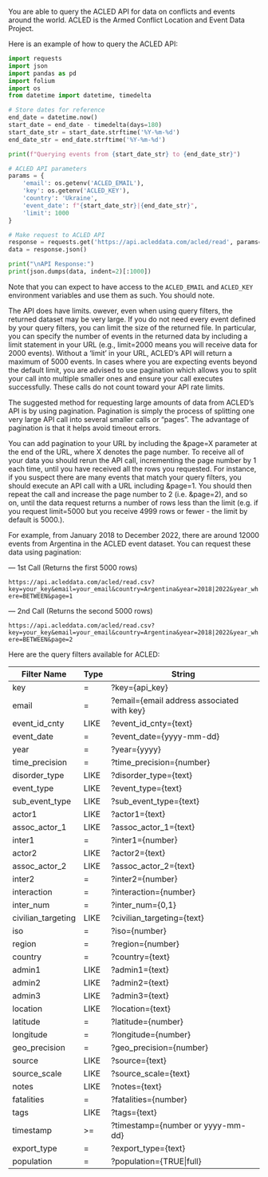 You are able to query the ACLED API for data on conflicts and events around the world. ACLED is the Armed Conflict Location and Event Data Project.

Here is an example of how to query the ACLED API:

```python
import requests
import json
import pandas as pd
import folium
import os
from datetime import datetime, timedelta

# Store dates for reference
end_date = datetime.now()
start_date = end_date - timedelta(days=180)
start_date_str = start_date.strftime('%Y-%m-%d')
end_date_str = end_date.strftime('%Y-%m-%d')

print(f"Querying events from {start_date_str} to {end_date_str}")

# ACLED API parameters
params = {
    'email': os.getenv('ACLED_EMAIL'),
    'key': os.getenv('ACLED_KEY'),
    'country': 'Ukraine',
    'event_date': f"{start_date_str}|{end_date_str}",
    'limit': 1000
}

# Make request to ACLED API
response = requests.get('https://api.acleddata.com/acled/read', params=params)
data = response.json()

print("\nAPI Response:")
print(json.dumps(data, indent=2)[:1000]) 
```

Note that you can expect to have access to the `ACLED_EMAIL` and `ACLED_KEY` environment variables and use them as such. You should note. 

The API does have limits. owever, even when using query filters, the returned dataset may be very large. If you do not need every event defined by your query filters, you can limit the size of the returned file. In particular, you can specify the number of events in the returned data by including a limit statement in your URL (e.g., limit=2000 means you will receive data for 2000 events). Without a ‘limit’ in your URL, ACLED’s API will return a maximum of 5000 events. In cases where you are expecting events beyond the default limit, you are advised to use pagination which allows you to split your call into multiple smaller ones and ensure your call executes successfully. These calls do not count toward your API rate limits.

The suggested method for requesting large amounts of data from ACLED’s API is by using pagination. Pagination is simply the process of splitting one very large API call into several smaller calls or “pages”. The advantage of pagination is that it helps avoid timeout errors.

You can add pagination to your URL by including the &page=X parameter at the end of the URL, where X denotes the page number. To receive all of your data you should rerun the API call, incrementing the page number by 1 each time, until you have received all the rows you requested. For instance, if you suspect there are many events that match your query filters, you should execute an API call with a URL including &page=1. You should then repeat the call and increase the page number to 2 (i.e. &page=2), and so on, until the data request returns a number of rows less than the limit (e.g. if you request limit=5000 but you receive 4999 rows or fewer - the limit by default is 5000.).

For example, from January 2018 to December 2022, there are around 12000 events from Argentina in the ACLED event dataset. You can request these data using pagination:

— 1st Call (Returns the first 5000 rows)

`https://api.acleddata.com/acled/read.csv?key=your_key&email=your_email&country=Argentina&year=2018|2022&year_where=BETWEEN&page=1`

— 2nd Call (Returns the second 5000 rows)

`https://api.acleddata.com/acled/read.csv?key=your_key&email=your_email&country=Argentina&year=2018|2022&year_where=BETWEEN&page=2`

Here are the query filters available for ACLED:

| Filter Name | Type | String |
|------------|------|---------|
| key | = | ?key={api_key} |
| email | = | ?email={email address associated with key} |
| event_id_cnty | LIKE | ?event_id_cnty={text} |
| event_date | = | ?event_date={yyyy-mm-dd} |
| year | = | ?year={yyyy} |
| time_precision | = | ?time_precision={number} |
| disorder_type | LIKE | ?disorder_type={text} |
| event_type | LIKE | ?event_type={text} |
| sub_event_type | LIKE | ?sub_event_type={text} |
| actor1 | LIKE | ?actor1={text} |
| assoc_actor_1 | LIKE | ?assoc_actor_1={text} |
| inter1 | = | ?inter1={number} |
| actor2 | LIKE | ?actor2={text} |
| assoc_actor_2 | LIKE | ?assoc_actor_2={text} |
| inter2 | = | ?inter2={number} |
| interaction | = | ?interaction={number} |
| inter_num | = | ?inter_num={0,1} |
| civilian_targeting | LIKE | ?civilian_targeting={text} |
| iso | = | ?iso={number} |
| region | = | ?region={number} |
| country | = | ?country={text} |
| admin1 | LIKE | ?admin1={text} |
| admin2 | LIKE | ?admin2={text} |
| admin3 | LIKE | ?admin3={text} |
| location | LIKE | ?location={text} |
| latitude | = | ?latitude={number} |
| longitude | = | ?longitude={number} |
| geo_precision | = | ?geo_precision={number} |
| source | LIKE | ?source={text} |
| source_scale | LIKE | ?source_scale={text} |
| notes | LIKE | ?notes={text} |
| fatalities | = | ?fatalities={number} |
| tags | LIKE | ?tags={text} |
| timestamp | >= | ?timestamp={number or yyyy-mm-dd} |
| export_type | = | ?export_type={text} |
| population | = | ?population={TRUE&#124;full} |